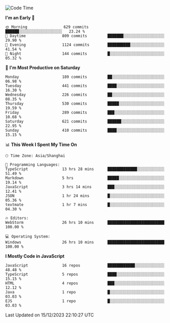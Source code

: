 <!--START_SECTION:waka-->
![Code Time](http://img.shields.io/badge/Code%20Time-2%2C971%20hrs%2039%20mins-blue)

**I'm an Early 🐤** 

```text
🌞 Morning                629 commits         ██████░░░░░░░░░░░░░░░░░░░   23.24 % 
🌆 Daytime                809 commits         ███████░░░░░░░░░░░░░░░░░░   29.90 % 
🌃 Evening                1124 commits        ██████████░░░░░░░░░░░░░░░   41.54 % 
🌙 Night                  144 commits         █░░░░░░░░░░░░░░░░░░░░░░░░   05.32 % 
```
📅 **I'm Most Productive on Saturday** 

```text
Monday                   189 commits         ██░░░░░░░░░░░░░░░░░░░░░░░   06.98 % 
Tuesday                  441 commits         ████░░░░░░░░░░░░░░░░░░░░░   16.30 % 
Wednesday                226 commits         ██░░░░░░░░░░░░░░░░░░░░░░░   08.35 % 
Thursday                 530 commits         █████░░░░░░░░░░░░░░░░░░░░   19.59 % 
Friday                   289 commits         ███░░░░░░░░░░░░░░░░░░░░░░   10.68 % 
Saturday                 621 commits         ██████░░░░░░░░░░░░░░░░░░░   22.95 % 
Sunday                   410 commits         ████░░░░░░░░░░░░░░░░░░░░░   15.15 % 
```


📊 **This Week I Spent My Time On** 

```text
🕑︎ Time Zone: Asia/Shanghai

💬 Programming Languages: 
TypeScript               13 hrs 28 mins      █████████████░░░░░░░░░░░░   51.49 % 
Markdown                 5 hrs               █████░░░░░░░░░░░░░░░░░░░░   19.14 % 
JavaScript               3 hrs 14 mins       ███░░░░░░░░░░░░░░░░░░░░░░   12.41 % 
JSON                     1 hr 24 mins        █░░░░░░░░░░░░░░░░░░░░░░░░   05.36 % 
textmate                 1 hr 7 mins         █░░░░░░░░░░░░░░░░░░░░░░░░   04.30 % 

🔥 Editors: 
WebStorm                 26 hrs 10 mins      █████████████████████████   100.00 % 

💻 Operating System: 
Windows                  26 hrs 10 mins      █████████████████████████   100.00 % 
```

**I Mostly Code in JavaScript** 

```text
JavaScript               16 repos            ████████████░░░░░░░░░░░░░   48.48 % 
TypeScript               5 repos             ████░░░░░░░░░░░░░░░░░░░░░   15.15 % 
HTML                     4 repos             ███░░░░░░░░░░░░░░░░░░░░░░   12.12 % 
Java                     1 repo              █░░░░░░░░░░░░░░░░░░░░░░░░   03.03 % 
EJS                      1 repo              █░░░░░░░░░░░░░░░░░░░░░░░░   03.03 % 
```




 Last Updated on 15/12/2023 22:10:27 UTC
<!--END_SECTION:waka-->

<!--
**likaiqiang/likaiqiang** is a ✨ _special_ ✨ repository because its `README.md` (this file) appears on your GitHub profile.

Here are some ideas to get you started:

- 🔭 I’m currently working on ...
- 🌱 I’m currently learning ...
- 👯 I’m looking to collaborate on ...
- 🤔 I’m looking for help with ...
- 💬 Ask me about ...
- 📫 How to reach me: ...
- 😄 Pronouns: ...
- ⚡ Fun fact: ...
-->
